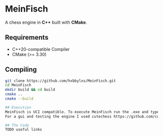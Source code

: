# MeinFisch

A chess engine in **C++** built with **CMake**.

## Requirements

- C++20-compatible Compiler  
- CMake (>= 3.30)  

## Compiling

```bash
git clone https://github.com/hxbbylxs/MeinFisch.git
cd MeinFisch
mkdir build && cd build
cmake ..
cmake --build

## Execution
MeinFisch is UCI compatible. To execute MeinFisch run the .exe and type uci commands like ucinewgame, position startpos, go
For a gui and testing the engine I used cutechess https://github.com/cutechess/cutechess/releases

## The Code
TODO useful links
